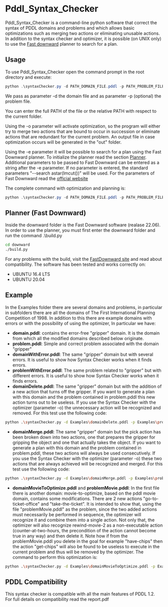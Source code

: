# Pddl_Syntax_Checker
 
Pddl_Syntax_Checker is a command-line python software that correct the syntax of PDDL domains and problems and which allows basic optimizations such as merging two actions or eliminating unusable actions.
In addition to the syntax checker and optimizer, it is possible (on UNIX only) to use the [Fast downward](https://www.fast-downward.org/) planner to search for a plan.


## Usage

To use Pddl_Syntax_Checker open the command prompt in the root directory and execute:
```java
python .\syntaxChecker.py -d PATH_DOMAIN_FILE.pddl -p PATH_PROBLEM_FILE.pddl
```
We pass as parameter -d the domain file and as parameter -p (optional) the problem file.

You can enter the full PATH of the file or the relative PATH with respect to the current folder.

Using the -o parameter will activate optimization, so the program will either try to merge two actions that are bound to occur in succession or eliminate actions that are redundant for the current problem. An output file in case optimization occurs will be generated in the "out" folder.

Using the -e parameter it will be possible to search for a plan using the Fast Downward planner. To initialize the planner read the section [Planner](#planner-fast-downward).
Additional parameters to be passed to Fast Downward can be entered as a string after the -e parameter. If no parameter is entered, the standard parameters "--search astar(lmcut())" will be used. For the parameters of Fast Downward read the [official website](https://www.fast-downward.org/PlannerUsage)

The complete command with optimization and planning is:
```java
python .\syntaxChecker.py -d PATH_DOMAIN_FILE.pddl -p PATH_PROBLEM_FILE.pddl -o -e "FAST_DOWNWARD_PARAMETERS"
```

## Planner (Fast Downward)
Inside the downward folder is the Fast Downward software (realase 22.06). In order to use the planner, you must first enter the downward folder and run the command .\build.py
```bash
cd downward
./build.py
```
For any problems with the build, visit the [FastDownward site](https://www.fast-downward.org/) and read about compatibility.
The software has been tested and works correctly on:
- UBUNTU 16.4 LTS
- UBUNTU 20.04

## Example

In the Examples folder there are several domains and problems, in particular in subfolders there are all the domains of The First International Planning Competition of 1998. In addition to this there are example domains with errors or with the possibility of using the optimizer, In particular we have:
- **domain.pddl**: contains the error-free "gripper" domain. It is the domain from which all the modified domains described below originate.
- **problem.pddl**: Simple and correct problem associated with the domain "gripper"
- **domainWithError.pddl**: The same "gripper" domain but with several errors. It is useful to show how Syntax Checker works when it finds errors.
- **problemWithError.pddl**: The same problem related to "gripper" but with different errors. It is useful to show how Syntax Checker works when it finds errors.
- **domainDelete.pddl**: The same "gripper" domain but with the addition of a new action that turns off the gripper. If you want to generate a plan with this domain and the problem contained in problem.pddl this new action turns out to be useless. If you use the Syntax Checker with the optimizer (parameter -o) the unnecessary action will be recognized and removed. For this test use the following code:
```bash
python .\syntaxChecker.py -d Examples\domainDelete.pddl -p Examples\problem.pddl -o
```
- **domainMerge.pddl**: The same "gripper" domain but the pick action has been broken down into two actions, one that prepares the gripper for gripping the object and one that actually takes the object. If you want to generate a plan with this domain and the problem contained in problem.pddl, these two actions will always be used consecutively. If you use the Syntax Checker with the optimizer (parameter -o) these two actions that are always achieved will be recognized and merged. For this test use the following code:
```bash
python .\syntaxChecker.py -d Examples\domainMerge.pddl -p Examples\problem.pddl -o
```
- **domainMovieToOptimize.pddl** and **problemMovie.pddl**: In the first file there is another domain: movie-to-optimize, based on the pddl movie domain, contains some modifications. There are 2 new actions "go-to-ticket-office" and "take-the-ticket". It is intended to show that, using the file "problemMovie.pddl" as the problem, since the two added actions must necessarily be performed in sequence, the optimizer will recognize it and combine them into a single action. Not only that, the optimizer will also recognize rewind-movie-2 as a non-executable action (counter-at-two-hours, the precondition of the action cannot become true in any way) and then delete it. Note how if from the problemMovie.pddl you delete in the goal for example "have-chips" then the action "get-chips" will also be found to be useless to execute in the current problem and thus will be removed by the optimizer. The command to perform this optimization is: 
```bash
python .\syntaxChecker.py -d Examples\domainMovieToOptimize.pddl -p Examples\problemMovie.pddl -o
```

## PDDL Compatibility

This syntax checker is compatible with all the main features of PDDL 1.2. For full details on compatibility read the report.pdf
